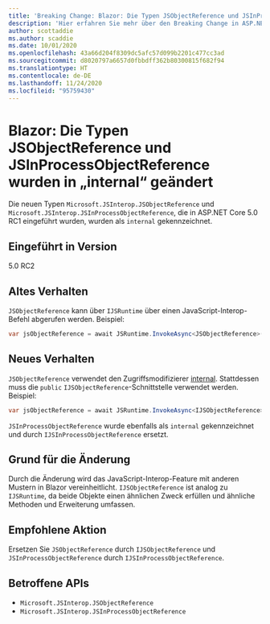 ```yaml
---
title: 'Breaking Change: Blazor: Die Typen JSObjectReference und JSInProcessObjectReference wurden in „internal“ geändert'
description: 'Hier erfahren Sie mehr über den Breaking Change in ASP.NET Core 5.0 mit dem Titel „Blazor: Die Typen JSObjectReference und JSInProcessObjectReference wurden in „internal“ geändert'
author: scottaddie
ms.author: scaddie
ms.date: 10/01/2020
ms.openlocfilehash: 43a66d204f8309dc5afc57d099b2201c477cc3ad
ms.sourcegitcommit: d8020797a6657d0fbbdff362b80300815f682f94
ms.translationtype: HT
ms.contentlocale: de-DE
ms.lasthandoff: 11/24/2020
ms.locfileid: "95759430"
---
```

# <a name="blazor-jsobjectreference-and-jsinprocessobjectreference-types-changed-to-internal"></a>Blazor: Die Typen JSObjectReference und JSInProcessObjectReference wurden in „internal“ geändert

Die neuen Typen `Microsoft.JSInterop.JSObjectReference` und `Microsoft.JSInterop.JSInProcessObjectReference`, die in ASP.NET Core 5.0 RC1 eingeführt wurden, wurden als `internal` gekennzeichnet.

## <a name="version-introduced"></a>Eingeführt in Version

5.0 RC2

## <a name="old-behavior"></a>Altes Verhalten

`JSObjectReference` kann über `IJSRuntime` über einen JavaScript-Interop-Befehl abgerufen werden. Beispiel:

```csharp
var jsObjectReference = await JSRuntime.InvokeAsync<JSObjectReference>(...);
```

## <a name="new-behavior"></a>Neues Verhalten

`JSObjectReference` verwendet den Zugriffsmodifizierer [internal](../../../../csharp/language-reference/keywords/internal.md). Stattdessen muss die `public` `IJSObjectReference`-Schnittstelle verwendet werden. Beispiel:

```csharp
var jsObjectReference = await JSRuntime.InvokeAsync<IJSObjectReference>(...);
```

`JSInProcessObjectReference` wurde ebenfalls als `internal` gekennzeichnet und durch `IJSInProcessObjectReference` ersetzt.

## <a name="reason-for-change"></a>Grund für die Änderung

Durch die Änderung wird das JavaScript-Interop-Feature mit anderen Mustern in Blazor vereinheitlicht. `IJSObjectReference` ist analog zu `IJSRuntime`, da beide Objekte einen ähnlichen Zweck erfüllen und ähnliche Methoden und Erweiterung umfassen.

## <a name="recommended-action"></a>Empfohlene Aktion

Ersetzen Sie `JSObjectReference` durch `IJSObjectReference` und `JSInProcessObjectReference` durch `IJSInProcessObjectReference`.

## <a name="affected-apis"></a>Betroffene APIs

- `Microsoft.JSInterop.JSObjectReference`
- `Microsoft.JSInterop.JSInProcessObjectReference`

<!--

### Category

ASP.NET Core

### Affected APIs

- `T:Microsoft.JSInterop.JSObjectReference`
- `T:Microsoft.JSInterop.JSInProcessObjectReference`

-->

